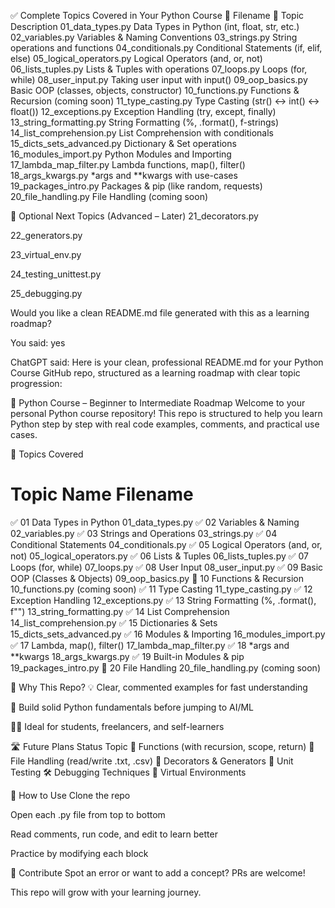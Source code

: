 ✅ Complete Topics Covered in Your Python Course
📁 Filename	📘 Topic Description
01_data_types.py	Data Types in Python (int, float, str, etc.)
02_variables.py	Variables & Naming Conventions
03_strings.py	String operations and functions
04_conditionals.py	Conditional Statements (if, elif, else)
05_logical_operators.py	Logical Operators (and, or, not)
06_lists_tuples.py	Lists & Tuples with operations
07_loops.py	Loops (for, while)
08_user_input.py	Taking user input with input()
09_oop_basics.py	Basic OOP (classes, objects, constructor)
10_functions.py	Functions & Recursion (coming soon)
11_type_casting.py	Type Casting (str() ↔ int() ↔ float())
12_exceptions.py	Exception Handling (try, except, finally)
13_string_formatting.py	String Formatting (%, .format(), f-strings)
14_list_comprehension.py	List Comprehension with conditionals
15_dicts_sets_advanced.py	Dictionary & Set operations
16_modules_import.py	Python Modules and Importing
17_lambda_map_filter.py	Lambda functions, map(), filter()
18_args_kwargs.py	*args and **kwargs with use-cases
19_packages_intro.py	Packages & pip (like random, requests)
20_file_handling.py	File Handling (coming soon)

🚧 Optional Next Topics (Advanced – Later)
21_decorators.py

22_generators.py

23_virtual_env.py

24_testing_unittest.py

25_debugging.py

Would you like a clean README.md file generated with this as a learning roadmap?







You said:
yes


ChatGPT said:
Here is your clean, professional README.md for your Python Course GitHub repo, structured as a learning roadmap with clear topic progression:

🐍 Python Course – Beginner to Intermediate Roadmap
Welcome to your personal Python course repository! This repo is structured to help you learn Python step by step with real code examples, comments, and practical use cases.

📘 Topics Covered
#	Topic Name	Filename
✅ 01	Data Types in Python	01_data_types.py
✅ 02	Variables & Naming	02_variables.py
✅ 03	Strings and Operations	03_strings.py
✅ 04	Conditional Statements	04_conditionals.py
✅ 05	Logical Operators (and, or, not)	05_logical_operators.py
✅ 06	Lists & Tuples	06_lists_tuples.py
✅ 07	Loops (for, while)	07_loops.py
✅ 08	User Input	08_user_input.py
✅ 09	Basic OOP (Classes & Objects)	09_oop_basics.py
🚧 10	Functions & Recursion	10_functions.py (coming soon)
✅ 11	Type Casting	11_type_casting.py
✅ 12	Exception Handling	12_exceptions.py
✅ 13	String Formatting (%, .format(), f"")	13_string_formatting.py
✅ 14	List Comprehension	14_list_comprehension.py
✅ 15	Dictionaries & Sets	15_dicts_sets_advanced.py
✅ 16	Modules & Importing	16_modules_import.py
✅ 17	Lambda, map(), filter()	17_lambda_map_filter.py
✅ 18	*args and **kwargs	18_args_kwargs.py
✅ 19	Built-in Modules & pip	19_packages_intro.py
🚧 20	File Handling	20_file_handling.py (coming soon)

🧠 Why This Repo?
💡 Clear, commented examples for fast understanding

🧱 Build solid Python fundamentals before jumping to AI/ML

🧑‍💻 Ideal for students, freelancers, and self-learners

🛣️ Future Plans
Status	Topic
🚧	Functions (with recursion, scope, return)
🚧	File Handling (read/write .txt, .csv)
🧠	Decorators & Generators
🧪	Unit Testing
🛠	Debugging Techniques
🐍	Virtual Environments

📂 How to Use
Clone the repo

Open each .py file from top to bottom

Read comments, run code, and edit to learn better

Practice by modifying each block

📣 Contribute
Spot an error or want to add a concept? PRs are welcome!

This repo will grow with your learning journey.

